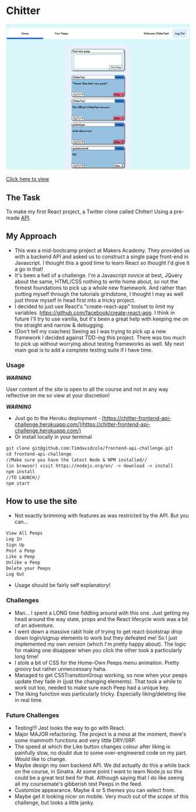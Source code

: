 

Chitter
=================

![Screenshot](https://github.com/Timdavidcole/Chitter-frontend-api-challenge/blob/master/public/Chitter-Test.png)

[Click here to view](https://chitter-frontend-api-challenge.herokuapp.com/)

## The Task

To make my first React project, a Twitter clone called Chitter! Using a pre-made [API](https://github.com/Timdavidcole/Chitter-frontend-api-challenge/blob/master/README.old.md).

## My Approach

- This was a mid-bootcamp project at Makers Academy.  They provided us with a backend API and asked us to construct a single page front-end in Javascript.  I thought this a good time to learn React so thought I'd give it a go in that!
- It's been a hell of a challenge.  I'm a Javascript novice at best, JQuery about the same, HTML/CSS nothing to write home about, so not the firmest foundations to pick up a whole new framework.  And rather than putting myself through the tutorials grindstone, I thought I may as well just throw myself in head first into a tricky project.
- I decided to just use React's "create-react-app" toolset to limit my variables.  https://github.com/facebook/create-react-app.  I think in future I'll try to use vanilla, but it's been a great help with keeping me on the straight and narrow & debugging.
- (Don't tell my coaches) Seeing as I was trying to pick up a new framework I decided against TDD-ing this project.  There was too much to pick up without worrying about testing frameworks as well.  My next main goal is to add a complete testing suite if I have time.

### Usage

***WARNING***

User content of the site is open to all the course and not in any way reflective on me so view at your discretion!

 ***WARNING***

- Just go to the Heroku deployment - [https://chitter-frontend-api-challenge.herokuapp.com/](https://chitter-frontend-api-challenge.herokuapp.com/)
- Or install locally in your terminal
```
git clone git@github.com:Timdavidcole/frontend-api-challenge.git
cd frontend-api-challenge
//Make sure you have the latest Node & NPM installed//
(in browser) visit https://nodejs.org/en/ -> download -> install
npm install
//TO LAUNCH//
npm start
```

## How to use the site

- Not exactly brimming with features as was restricted by the API. But you can...
```
View All Peeps
Log In
Sign Up
Post a Peep
Like a Peep
Unlike a Peep
Delete your Peeps
Log Out
```
- Usage should be fairly self explanatory!

### Challenges

- Man...  I spent a LONG time fiddling around with this one.  Just getting my head around the way state, props and the React lifecycle work was a bit of an adventure.
- I went down a massive rabit hole of trying to get react-bootstrap drop down login/signup elements to work but they defeated me!  So I just implemented my own version (which I'm pretty happy about).  The logic for making one disappear when you click the other took a particularly long time!
- I stole a bit of CSS for the Home-Own Peeps menu animation.  Pretty groovy but rather unneccessary haha.
- Managed to get CSSTransitionGroup working, so now when your peeps update they fade in (just the changing elements).  That took a while to work out too, needed to make sure each Peep had a unique key.
- The liking function was particularly tricky.  Especially liking/deleting like in real time.

### Future Challenges

- Testing!!!  Jest looks the way to go with React.
- Major MAJOR refactoring.  The project is a mess at the moment, there's some mammoth functions and very little DRY/SRP.
- The speed at which the Like button changes colour after liking is painfully slow, no doubt due to some over-engineered code on my part.  Would like to change.
- Maybe design my own backend API.  We did actually do this a while back on the course, in Sinatra. At some point I want to learn Node.js so this could be a great test bed for that.  Although saying that I do like seeing all my coursemate's gibberish test Peeps in the feed.
- Customize appearance.  Maybe 4 or 5 themes you can select from.
- Maybe get it looking nicer on mobile.  Very much out of the scope of this challenge, but looks a little janky.
